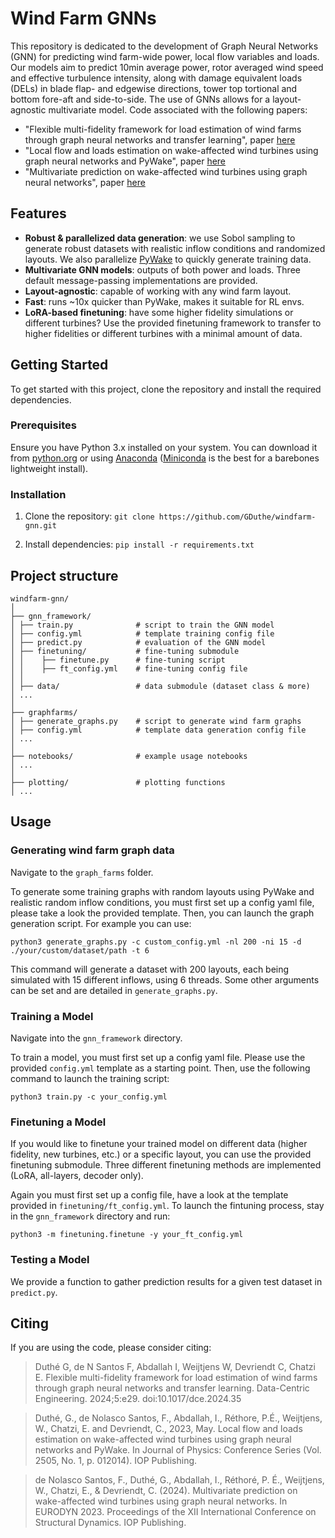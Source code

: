 # Wind Farm GNNs

This repository is dedicated to the development of Graph Neural Networks (GNN) for predicting wind farm-wide power, local flow variables and loads. Our models aim to predict 10min average power, rotor averaged wind speed and effective turbulence intensity, along with damage equivalent loads (DELs) in blade flap- and edgewise directions, tower top tortional and bottom fore-aft and side-to-side. The use of GNNs allows for a layout-agnostic multivariate model. Code associated with the following papers:
- "Flexible multi-fidelity framework for load estimation of wind farms through graph neural networks and transfer learning", paper [here](https://doi.org/10.1017/dce.2024.35)
- "Local flow and loads estimation on wake-affected wind turbines using graph neural networks and PyWake", paper [here](https://iopscience.iop.org/article/10.1088/1742-6596/2505/1/012014)
- "Multivariate prediction on wake-affected wind turbines using graph neural networks", paper [here](https://www.research-collection.ethz.ch/handle/20.500.11850/674010)

## Features
- **Robust & parallelized data generation**: we use Sobol sampling to generate robust datasets with realistic inflow conditions and randomized layouts. We also parallelize [PyWake](https://topfarm.pages.windenergy.dtu.dk/PyWake/) to quickly generate training data.
- **Multivariate GNN models**: outputs of both power and loads. Three default message-passing implementations are provided.
- **Layout-agnostic**: capable of working with any wind farm layout.
- **Fast**: runs ~10x quicker than PyWake, makes it suitable for RL envs.
- **LoRA-based finetuning**: have some higher fidelity simulations or different turbines?  Use the provided finetuning framework to transfer to higher fidelities or different turbines with a minimal amount of data.

## Getting Started

To get started with this project, clone the repository and install the required dependencies.

### Prerequisites

Ensure you have Python 3.x installed on your system. You can download it from [python.org](https://www.python.org/) or using [Anaconda](https://www.anaconda.com/) ([Miniconda](https://docs.anaconda.com/free/miniconda/miniconda-install/) is the best for a barebones lightweight install).

### Installation

1. Clone the repository:
`git clone https://github.com/GDuthe/windfarm-gnn.git`

2. Install dependencies: `pip install -r requirements.txt`

## Project structure
```
windfarm-gnn/
│
├── gnn_framework/
│ ├── train.py              # script to train the GNN model
│ ├── config.yml            # template training config file
│ ├── predict.py            # evaluation of the GNN model
│ ├── finetuning/           # fine-tuning submodule
│ │    ├── finetune.py      # fine-tuning script
│ │    ├── ft_config.yml    # fine-tuning config file
│ │ 
│ ├── data/                 # data submodule (dataset class & more)
│ ...
│
├── graphfarms/
│ ├── generate_graphs.py    # script to generate wind farm graphs
│ ├── config.yml            # template data generation config file
│ ...
│
├── notebooks/              # example usage notebooks
│ ...
│
├── plotting/               # plotting functions
│ ...
```
## Usage

### Generating wind farm graph data

Navigate to the `graph_farms` folder.

To generate some training graphs with random layouts using PyWake and realistic random inflow conditions, you must first set up a config yaml file, please take a look the provided template. Then, you can launch the graph generation script. For example you can use: 

`python3 generate_graphs.py -c custom_config.yml -nl 200 -ni 15 -d ./your/custom/dataset/path -t 6` 

This command will generate a dataset with 200 layouts, each being simulated with 15 different inflows, using 6 threads. Some other arguments can be set and are detailed in `generate_graphs.py`.


### Training a Model

Navigate into the `gnn_framework` directory.

To train a model, you must first set up a config yaml file. Please use the provided `config.yml` template as a starting point. Then, use the following command to launch the training script:

`python3 train.py -c your_config.yml`


### Finetuning a Model

If you would like to finetune your trained model on different data (higher fidelity, new turbines, etc.) or a specific layout, you can use the provided finetuning submodule. Three different finetuning methods are implemented (LoRA, all-layers, decoder only).

Again you must first set up a config file, have a look at the template provided in `finetuning/ft_config.yml`. To launch the fintuning process, stay in the `gnn_framework` directory and run: 

`python3 -m finetuning.finetune -y your_ft_config.yml`

### Testing a Model

We provide a function to gather prediction results for a given test dataset in `predict.py`. 


## Citing

If you are using the code, please consider citing: 

> Duthé G, de N Santos F, Abdallah I, Weijtjens W, Devriendt C, Chatzi E. Flexible multi-fidelity framework for load estimation of wind farms through graph neural networks and transfer learning. Data-Centric Engineering. 2024;5:e29. doi:10.1017/dce.2024.35

> Duthé, G., de Nolasco Santos, F., Abdallah, I., Réthore, P.É., Weijtjens, W., Chatzi, E. and Devriendt, C., 2023, May. Local flow and loads estimation on wake-affected wind turbines using graph neural networks and PyWake. In Journal of Physics: Conference Series (Vol. 2505, No. 1, p. 012014). IOP Publishing.

> de Nolasco Santos, F., Duthé, G., Abdallah, I., Réthoré, P. É., Weijtjens, W., Chatzi, E., & Devriendt, C. (2024). Multivariate prediction on wake-affected wind turbines using graph neural networks. In EURODYN 2023. Proceedings of the XII International Conference on Structural Dynamics. IOP Publishing.
